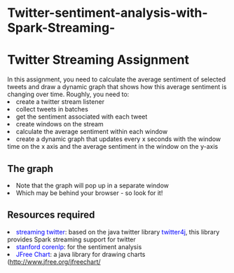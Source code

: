 # Twitter-sentiment-analysis-with-Spark-Streaming-
<h1>Twitter Streaming Assignment</h1>
In this assignment, you need to calculate the average sentiment of selected tweets and draw a dynamic graph that shows how this average sentiment is changing over time. Roughly, you need to:

<li>create a twitter stream listener</li>
<li>collect tweets in batches</li>
<li>get the sentiment associated with each tweet</li>
<li>create windows on the stream</li>
<li>calculate the average sentiment within each window</li>
<li>create a dynamic graph that updates every x seconds with the window time on the x axis and the average sentiment in the window on the y-axis</li>

<h2>The graph</h2>
<li>Note that the graph will pop up in a separate window</li>
<li>Which may be behind your browser - so look for it!</li>


<h2>Resources required</h2>
<li><span style="color:blue">streaming twitter</span>: based on the java twitter library <span style="color:blue">twitter4j</span>, this library provides Spark streaming support for twitter</li>
<li><span style="color:blue">stanford corenlp</span>: for the sentiment analysis</li>
<li><span style="color:blue">JFree Chart</span>: a java library for drawing charts (<a href="http://www.jfree.org/jfreechart/">http://www.jfree.org/jfreechart/</a></li>
